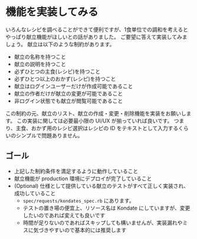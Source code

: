 # 機能を実装してみる

いろんなレシピを調べることができて便利ですが、1食単位での調和を考えるとやっぱり献立機能がほしいとの話がありました。
ご要望に答えて実装してみましょう。
献立は以下のような制約があります。

- 献立の名称を持つこと
- 献立の説明を持つこと
- 必ずひとつの主食(レシピ)を持つこと
- 必ずひとつ以上のおかず(レシピ)を持つこと
- 献立はログインユーザーだけが作成可能であること
- 献立の作者だけが献立の変更が可能であること
- 非ログイン状態でも献立が閲覧可能であること

この制約の元、献立のリスト、献立の作成・変更・削除機能を実装をお願いします。
この実装に関しては必要最小限の UI/UX が揃っていれば良いです。
つまり、主食、おかず用のレシピ選択はレシピの ID をテキストとして入力するくらいのシンプルで問題ありません。

## ゴール

- 上記した制約条件を満足するように動作していること
- 献立機能が production 環境にデプロイが完了していること
- (Optional) 仕様として提供している献立のテストがすべて正しく実装され、成功していること
  - `spec/requests/kondates_spec.rb` にあります。
  - テストの置き場の便宜上、リソース名は Kondate にしていますが、変更したいのであれば変えても良いです
  - 時間が足りないのであればスキップしても構いませんが、実装漏れやミスに気づきやすいので基本的には推奨します
